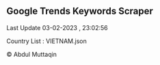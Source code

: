 

## Google Trends Keywords Scraper 
 
Last Update 03-02-2023 , 23:02:56

Country List :
VIETNAM.json



© Abdul Muttaqin 
